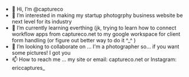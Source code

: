 - 👋 Hi, I’m @captureco
- 👀 I’m interested in making my startup photogrphy business website be next level for its industry
- 🌱 I’m currently learning everthing (jk, trying to learn how to connect workflow apps from captureco.net to my google workspace for client form handling (or figure out  better way to do it ^_^ )
- 💞️ I’m looking to collaborate on ... I'm a photographer so... if you want some pictures! I got you
- 📫 How to reach me ... my site or email: captureco.net or Instagram: ericcaptures_

<!---
captureco/captureco is a ✨ special ✨ repository because its `README.md` (this file) appears on your GitHub profile.
You can click the Preview link to take a look at your changes.
--->
